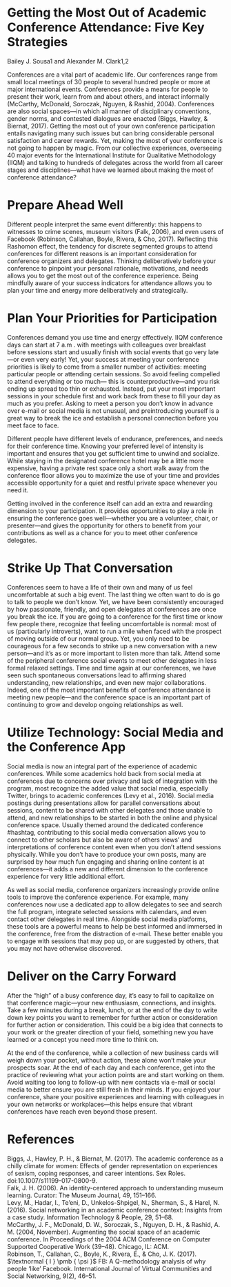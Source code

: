 # Getting the Most Out of Academic Conference Attendance: Five Key Strategies

Bailey J. Sousa1 and Alexander M. Clark1,2

Conferences are a vital part of academic life. Our conferences range from small local meetings of 30 people to several hundred people or more at major international events. Conferences provide a means for people to present their work, learn from and about others, and interact informally (McCarthy, McDonald, Soroczak, Nguyen, & Rashid, 2004). Conferences are also social spaces—in which all manner of disciplinary conventions, gender norms, and contested dialogues are enacted (Biggs, Hawley, & Biernat, 2017). Getting the most out of your own conference participation entails navigating many such issues but can bring considerable personal satisfaction and career rewards. Yet, making the most of your conference is not going to happen by magic. From our collective experiences, overseeing 40 major events for the International Institute for Qualitative Methodology (IIQM) and talking to hundreds of delegates across the world from all career stages and disciplines—what have we learned about making the most of conference attendance?

# Prepare Ahead Well

Different people interpret the same event differently: this happens to witnesses to crime scenes, museum visitors (Falk, 2006), and even users of Facebook (Robinson, Callahan, Boyle, Rivera, & Cho, 2017). Reflecting this Rashomon effect, the tendency for discrete segmented groups to attend conferences for different reasons is an important consideration for conference organizers and delegates. Thinking deliberatively before your conference to pinpoint your personal rationale, motivations, and needs allows you to get the most out of the conference experience. Being mindfully aware of your success indicators for attendance allows you to plan your time and energy more deliberatively and strategically.

# Plan Your Priorities for Participation

Conferences demand you use time and energy effectively. IIQM conference days can start at $7 \ \mathrm { a . m }$ . with meetings with colleagues over breakfast before sessions start and usually finish with social events that go very late—or even very early! Yet, your success at meeting your conference priorities is likely to come from a smaller number of activities: meeting particular people or attending certain sessions. So avoid feeling compelled to attend everything or too much— this is counterproductive—and you risk ending up spread too thin or exhausted. Instead, put your most important sessions in your schedule first and work back from these to fill your day as much as you prefer. Asking to meet a person you don’t know in advance over e-mail or social media is not unusual, and preintroducing yourself is a great way to break the ice and establish a personal connection before you meet face to face.

Different people have different levels of endurance, preferences, and needs for their conference time. Knowing your preferred level of intensity is important and ensures that you get sufficient time to unwind and socialize. While staying in the designated conference hotel may be a little more expensive, having a private rest space only a short walk away from the conference floor allows you to maximize the use of your time and provides accessible opportunity for a quiet and restful private space whenever you need it.

Getting involved in the conference itself can add an extra and rewarding dimension to your participation. It provides opportunities to play a role in ensuring the conference goes well—whether you are a volunteer, chair, or presenter—and gives the opportunity for others to benefit from your contributions as well as a chance for you to meet other conference delegates.

# Strike Up That Conversation

Conferences seem to have a life of their own and many of us feel uncomfortable at such a big event. The last thing we often want to do is go to talk to people we don’t know. Yet, we have been consistently encouraged by how passionate, friendly, and open delegates at conferences are once you break the ice. If you are going to a conference for the first time or know few people there, recognize that feeling uncomfortable is normal: most of us (particularly introverts), want to run a mile when faced with the prospect of moving outside of our normal group. Yet, you only need to be courageous for a few seconds to strike up a new conversation with a new person—and it’s as or more important to listen more than talk. Attend some of the peripheral conference social events to meet other delegates in less formal relaxed settings. Time and time again at our conferences, we have seen such spontaneous conversations lead to affirming shared understanding, new relationships, and even new major collaborations. Indeed, one of the most important benefits of conference attendance is meeting new people—and the conference space is an important part of continuing to grow and develop ongoing relationships as well.

# Utilize Technology: Social Media and the Conference App

Social media is now an integral part of the experience of academic conferences. While some academics hold back from social media at conferences due to concerns over privacy and lack of integration with the program, most recognize the added value that social media, especially Twitter, brings to academic conferences (Levy et al., 2016). Social media postings during presentations allow for parallel conversations about sessions, content to be shared with other delegates and those unable to attend, and new relationships to be started in both the online and physical conference space. Usually themed around the dedicated conference #hashtag, contributing to this social media conversation allows you to connect to other scholars but also be aware of others views’ and interpretations of conference content even when you don’t attend sessions physically. While you don’t have to produce your own posts, many are surprised by how much fun engaging and sharing online content is at conferences—it adds a new and different dimension to the conference experience for very little additional effort.

As well as social media, conference organizers increasingly provide online tools to improve the conference experience. For example, many conferences now use a dedicated app to allow delegates to see and search the full program, integrate selected sessions with calendars, and even contact other delegates in real time. Alongside social media platforms, these tools are a powerful means to help be best informed and immersed in the conference, free from the distraction of e-mail. These better enable you to engage with sessions that may pop up, or are suggested by others, that you may not have otherwise discovered.

# Deliver on the Carry Forward

After the “high” of a busy conference day, it’s easy to fail to capitalize on that conference magic—your new enthusiasm, connections, and insights. Take a few minutes during a break, lunch, or at the end of the day to write down key points you want to remember for further action or consideration for further action or consideration. This could be a big idea that connects to your work or the greater direction of your field, something new you have learned or a concept you need more time to think on.

At the end of the conference, while a collection of new business cards will weigh down your pocket, without action, these alone won’t make your prospects soar. At the end of each day and each conference, get into the practice of reviewing what your action points are and start working on them. Avoid waiting too long to follow-up with new contacts via e-mail or social media to better ensure you are still fresh in their minds. If you enjoyed your conference, share your positive experiences and learning with colleagues in your own networks or workplaces—this helps ensure that vibrant conferences have reach even beyond those present.

# References

Biggs, J., Hawley, P. H., & Biernat, M. (2017). The academic conference as a chilly climate for women: Effects of gender representation on experiences of sexism, coping responses, and career intentions. Sex Roles. doi:10.1007/s11199-017-0800-9.   
Falk, J. H. (2006). An identity-centered approach to understanding museum learning. Curator: The Museum Journal, 49, 151–166.   
Levy, M., Hadar, I., Te’eni, D., Unkelos-Shpigel, N., Sherman, S., & Harel, N. (2016). Social networking in an academic conference context: Insights from a case study. Information Technology & People, 29, 51–68.   
McCarthy, J. F., McDonald, D. W., Soroczak, S., Nguyen, D. H., & Rashid, A. M. (2004, November). Augmenting the social space of an academic conference. In Proceedings of the 2004 ACM Conference on Computer Supported Cooperative Work (39–48). Chicago, IL: ACM.   
Robinson, T., Callahan, C., Boyle, K., Rivera, E., & Cho, J. K. (2017). $\textnormal { I } \pmb { \psi }$ FB: A Q-methodology analysis of why people ‘like’ Facebook. International Journal of Virtual Communities and Social Networking, 9(2), 46–51.